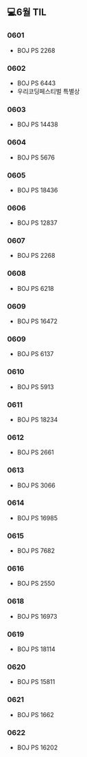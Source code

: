 ## 💻6월 TIL

### 0601
* BOJ PS 2268

### 0602
* BOJ PS 6443
* 우리코딩페스티벌 특별상

### 0603
* BOJ PS 14438

### 0604
* BOJ PS 5676

### 0605
* BOJ PS 18436

### 0606
* BOJ PS 12837

### 0607
* BOJ PS 2268

### 0608
* BOJ PS 6218

### 0609
* BOJ PS 16472

### 0609
* BOJ PS 6137

### 0610
* BOJ PS 5913

### 0611
* BOJ PS 18234

### 0612
* BOJ PS 2661

### 0613
* BOJ PS 3066

### 0614
* BOJ PS 16985

### 0615
* BOJ PS 7682

### 0616
* BOJ PS 2550

### 0618
* BOJ PS 16973

### 0619
* BOJ PS 18114

### 0620
* BOJ PS 15811

### 0621
* BOJ PS 1662

### 0622
* BOJ PS 16202